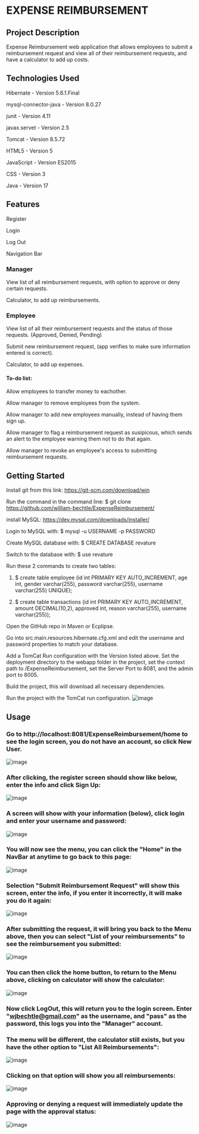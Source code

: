# **EXPENSE REIMBURSEMENT**

## **Project Description**
Expense Reimbursement web application that allows employees to submit a reimbursement request and view all of their reimbursement requests, and have a calculator to add up costs.

## **Technologies Used**
Hibernate - Version 5.6.1.Final

mysql-connector-java - Version 8.0.27

junit - Version 4.11

javax.servet - Version 2.5

Tomcat - Version 8.5.72

HTML5 - Version 5

JavaScript - Version ES2015

CSS - Version 3

Java - Version 17

## **Features**

Register

Login 

Log Out

Navigation Bar 

### **Manager**

View list of all reimbursement requests, with option to approve or deny certain requests.

Calculator, to add up reimbursements.

### **Employee**

View list of all their reimbursement requests and the status of those requests. (Approved, Denied, Pending)

Submit new reimbursement request, (app verifies to make sure information entered is correct).

Calculator, to add up expenses. 

#### **To-do list:**

Allow employees to transfer money to eachother.

Allow manager to remove employees from the system.

Allow manager to add new employees manually, instead of having them sign up.

Allow manager to flag a reimbursement request as susipicous, which sends an alert to the employee warning them not to do that again.

Allow manager to revoke an employee's access to submitting reimbursement requests.


## **Getting Started**
Install git from this link: https://git-scm.com/download/win

Run the command in the command line: $ git clone https://github.com/william-bechtle/ExpenseReimbursement/

install MySQL: https://dev.mysql.com/downloads/installer/

Login to MySQL with: $ mysql -u USERNAME -p PASSWORD
  
Create MySQL database with: $ CREATE DATABASE revature
  
Switch to the database with: $ use revature
  
Run these 2 commands to create two tables: 

1. $ create table employee (id int PRIMARY KEY AUTO_INCREMENT, age int, gender varchar(255), password varchar(255), username varchar(255) UNIQUE);

2. $ create table transactions (id int PRIMARY KEY AUTO_INCREMENT, amount DECIMAL(10,2), approved int, reason varchar(255), username varchar(255));

Open the GitHub repo in Maven or Ecplipse.

Go into src.main.resources.hibernate.cfg.xml and edit the username and password properties to match your database.

Add a TomCat Run configuration with the Version listed above. Set the deployment directory to the webapp folder in the project, set the context path to /ExpenseReimbursement, set the Server Port to 8081, and the admin port to 8005.

Build the project, this will download all necessary dependencies. 

Run the project with the TomCat run configuration.
![image](https://user-images.githubusercontent.com/93163143/145493295-04528dea-28d9-47cb-a83e-9b9e568971d2.png)


## **Usage**

### Go to http://localhost:8081/ExpenseReimbursement/home to see the login screen, you do not have an account, so click New User.
![image](https://user-images.githubusercontent.com/93163143/145493566-f34a6dc1-b405-4e1d-be00-0de79b8ea3a0.png)

### After clicking, the register screen should show like below, enter the info and click Sign Up: 
![image](https://user-images.githubusercontent.com/93163143/145493737-e82505b8-fefc-4f44-aa3e-557223fbae2d.png)

### A screen will show with your information (below), click login and enter your username and password:
![image](https://user-images.githubusercontent.com/93163143/145494028-433cf187-a959-4162-acb9-4f04a6c515a5.png)

### You will now see the menu, you can click the "Home" in the NavBar at anytime to go back to this page:
![image](https://user-images.githubusercontent.com/93163143/145494469-3d2c2fb9-ba57-4cfa-be05-84ef6b1567b3.png)

### Selection "Submit Reimbursement Request" will show this screen, enter the info, if you enter it incorrectly, it will make you do it again:
![image](https://user-images.githubusercontent.com/93163143/145494704-8a960f17-7c0b-4c38-a66a-2c717f51e4da.png)

### After submitting the request, it will bring you back to the Menu above, then you can select "List of your reimbursements" to see the reimbursement you submitted:
![image](https://user-images.githubusercontent.com/93163143/145494864-41ad9764-545c-43e0-bc78-7104fc7f7053.png)

### You can then click the home button, to return to the Menu above, clicking on calculator will show the calculator: 
![image](https://user-images.githubusercontent.com/93163143/145495020-2cc2d110-2841-4c23-adf1-6d46a02fdea2.png)

### Now click LogOut, this will return you to the login screen. Enter "wjbechtle@gmail.com" as the username, and "pass" as the password, this logs you into the "Manager" account.

### The menu will be different, the calculator still exists, but you have the other option to "List All Reimbursements":
![image](https://user-images.githubusercontent.com/93163143/145495258-340288d8-012f-4cc9-97a5-537d67787884.png)

### Clicking on that option will show you all reimbursements:
![image](https://user-images.githubusercontent.com/93163143/145495425-487e7888-2e1e-49c0-bbce-cdae300869ac.png)

### Approving or denying a request will immediately update the page with the approval status:
![image](https://user-images.githubusercontent.com/93163143/145495506-0bdc061e-95e6-4bda-9fb6-3edda4bbf840.png)


















